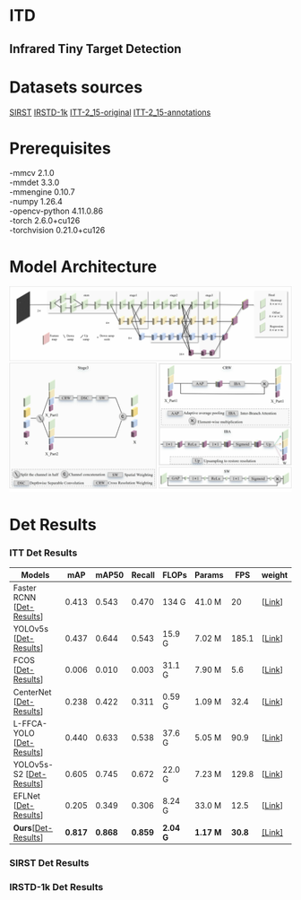 # ITD
## Infrared Tiny Target Detection  

# Datasets sources
[SIRST](https://github.com/YimianDai/sirst)
[IRSTD-1k](https://github.com/RuiZhang97/ISNet)
[ITT-2_15-original](https://drive.google.com/drive/folders/166iNTmKyahH7TPzSQjt5-1j4BEX9uw-Z?usp=drive_link)
[ITT-2_15-annotations](https://drive.google.com/drive/folders/166iNTmKyahH7TPzSQjt5-1j4BEX9uw-Z?usp=drive_link)

# Prerequisites
-mmcv	2.1.0  
-mmdet	3.3.0  
-mmengine	0.10.7   
-numpy	1.26.4  
-opencv-python	4.11.0.86  
-torch	2.6.0+cu126  
-torchvision	0.21.0+cu126

# Model Architecture
![Architecture](IMG/7structure.svg)
![module](IMG/8backbone%20module.svg)

# Det Results

### ITT Det Results
| Models         | mAP   | mAP50 | Recall | FLOPs   | Params  | FPS  | weight |
|----------------|-------|-------|--------|---------|---------|------|------|
| Faster RCNN [[Det-Results](https://drive.google.com/drive/folders/1lOguFXk2UPA9OZAz0C5F5A3RzV2hAUgT?usp=drive_link)] | 0.413 | 0.543 | 0.470  | 134 G   | 41.0 M  | 20   | [[Link](https://drive.google.com/file/d/18wmWKM3wMBQsusOR-_bGAu5l967Qp4TT/view?usp=drive_link)] |
| YOLOv5s [[Det-Results](https://drive.google.com/drive/folders/1FSgwD0v2XApx3Vuboji-10b_pVY27WHT?usp=drive_link)]    | 0.437 | 0.644 | 0.543  | 15.9 G  | 7.02 M  | 185.1| [[Link](https://drive.google.com/file/d/1Zc6vh_ebHxBzhAYzD4CwHPdxZ5C7dXI6/view?usp=drive_link)] |
| FCOS [[Det-Results](https://drive.google.com/drive/folders/1PURIkzRQLD-NoujNjRN1AtpP5fNNMySz?usp=drive_link)]      | 0.006 | 0.010 | 0.003  | 31.1 G  | 7.90 M  | 5.6  | [[Link](https://drive.google.com/file/d/16NHHye-mrGNqF2YLsRVW_zbEXqiWHGjx/view?usp=drive_link)] |
| CenterNet [[Det-Results](https://drive.google.com/drive/folders/1wGjcWLxBf8Yo4CIByk1NyAPx6u5z_8Br?usp=drive_link)] | 0.238 | 0.422 | 0.311  | 0.59 G  | 1.09 M  | 32.4 | [[Link](https://drive.google.com/file/d/1uZfBVTt1hujrhJfklFBzYDHqp6Z5ZTLL/view?usp=drive_link)] |
| L-FFCA-YOLO [[Det-Results](https://drive.google.com/drive/folders/1eAoaiaGu8sn63H4yj1jvTPymRBchNMsJ?usp=drive_link)] | 0.440 | 0.633 | 0.538 | 37.6 G  | 5.05 M  | 90.9 | [[Link](https://drive.google.com/file/d/1duJ_wfHjU0tufVW6IOUetGHHdFg4LWRd/view?usp=drive_link)] |
| YOLOv5s-S2 [[Det-Results](https://drive.google.com/drive/folders/10q4yjiAQGMqNOG4iJWxxRN5odxQifiV0?usp=drive_link)] | 0.605 | 0.745 | 0.672 | 22.0 G  | 7.23 M  | 129.8| [[Link](https://drive.google.com/file/d/1MZbxsVl_1wDNp98JHT9LrFgAU3Le3iZt/view?usp=drive_link)] |
| EFLNet [[Det-Results](https://drive.google.com/drive/folders/1twsPFd3LzhPPAoA3mXDxkJgFoDUdC9-1?usp=drive_link)]     | 0.205 | 0.349 | 0.306  | 8.24 G  | 33.0 M  | 12.5 | [[Link](https://drive.google.com/file/d/1PCFJrI1Ed-VzPbGRh7gnHQBdEmOx7fqU/view?usp=drive_link)] |
| **Ours**[[Det-Results](https://drive.google.com/drive/folders/10ArQ4dUa73or6ns1yNdQwmQMDqRdAK2s?usp=drive_link)]      | **0.817** | **0.868** | **0.859** | **2.04 G** | **1.17 M** | **30.8** | [[Link]](https://drive.google.com/file/d/12rnfe5RM-S9DIhr1NXlQ3nLAWZC6YT68/view?usp=drive_link) |

### SIRST Det Results


### IRSTD-1k Det Results
